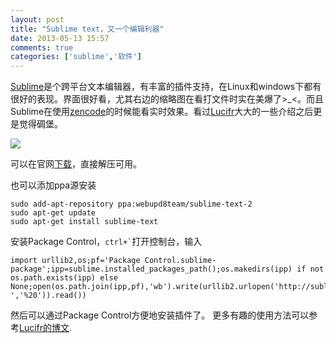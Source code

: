 ```yaml
---
layout: post
title: "Sublime text，又一个编辑利器"
date: 2013-05-13 15:57
comments: true
categories: ['sublime','软件']
---
```

[Sublime](http://www.sublimetext.com/)是个跨平台文本编辑器，有丰富的插件支持，在Linux和windows下都有很好的表现。界面很好看，尤其右边的缩略图在看打文件时实在美爆了>_<。而且Sublime在使用[zencode](https://code.google.com/p/zen-coding/)的时候能看实时效果。看过[Lucifr](http://lucifr.com/)大大的一些介绍之后更是觉得碉堡。

![](http://i.imgur.com/138orcg.png)

可以在官网[下载](http://www.sublimetext.com/2)，直接解压可用。

也可以添加ppa源安装

	sudo add-apt-repository ppa:webupd8team/sublime-text-2
	sudo apt-get update
	sudo apt-get install sublime-text

安装Package Control，<code>ctrl+`</code>打开控制台，输入

	import urllib2,os;pf='Package Control.sublime-package';ipp=sublime.installed_packages_path();os.makedirs(ipp) if not os.path.exists(ipp) else None;open(os.path.join(ipp,pf),'wb').write(urllib2.urlopen('http://sublime.wbond.net/'+pf.replace(' ','%20')).read())

然后可以通过Package Control方便地安装插件了。
更多有趣的使用方法可以参考[Lucifr的博文](https://www.google.com/search?q=sublime&q=site%3Alucifr.com).
